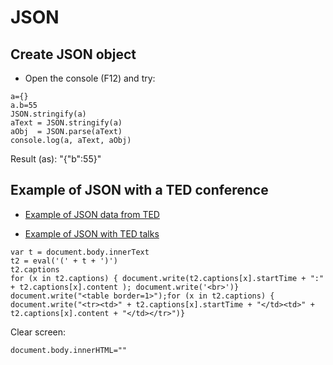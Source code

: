 # JSON

## Create JSON object
- Open the console (F12) and try:

```
a={}
a.b=55
JSON.stringify(a)
aText = JSON.stringify(a)
aObj  = JSON.parse(aText)
console.log(a, aText, aObj)
```
Result (as): "{"b":55}"

## Example of JSON with a TED conference

- [Example of JSON data from TED](https://nicolasserrano.github.io/CS/JavaScript/TedData.html)

- [Example of JSON with TED talks](http://www.ted.com/talks/subtitles/id/70/lang/en)

```
var t = document.body.innerText
t2 = eval('(' + t + ')')
t2.captions
for (x in t2.captions) { document.write(t2.captions[x].startTime + ":" + t2.captions[x].content ); document.write('<br>')}
document.write("<table border=1>");for (x in t2.captions) { document.write("<tr><td>" + t2.captions[x].startTime + "</td><td>" + t2.captions[x].content + "</td></tr>")}
```
Clear screen:

```
document.body.innerHTML=""
```


